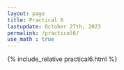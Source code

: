 ```yaml
---
layout: page
title: Practical 6
lastupdate: October 27th, 2023
permalink: /practical6/
use_math : true
---
```


{% include_relative practical6.html %}
